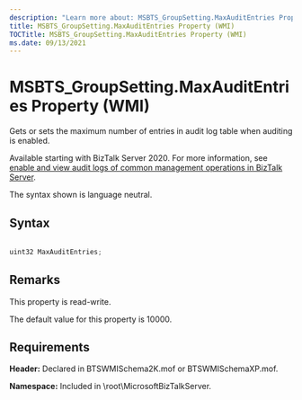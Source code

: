 ```yaml
---
description: "Learn more about: MSBTS_GroupSetting.MaxAuditEntries Property (WMI)"
title: MSBTS_GroupSetting.MaxAuditEntries Property (WMI)
TOCTitle: MSBTS_GroupSetting.MaxAuditEntries Property (WMI)
ms.date: 09/13/2021
---
```


# MSBTS\_GroupSetting.MaxAuditEntries Property (WMI)

 

Gets or sets the maximum number of entries in audit log table when auditing is enabled. 

Available starting with BizTalk Server 2020. For more information, see [enable and view audit logs of common management operations in BizTalk Server](../biztalk/core/audit-management-operations.md).

The syntax shown is language neutral.

## Syntax

```C#
  
uint32 MaxAuditEntries;  
```

## Remarks

This property is read-write. 

The default value for this property is 10000.

## Requirements

**Header:** Declared in BTSWMISchema2K.mof or BTSWMISchemaXP.mof.

**Namespace:** Included in \\root\\MicrosoftBizTalkServer.
